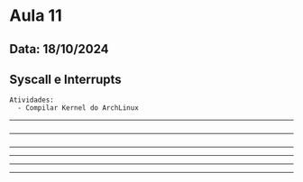 # Aula 11
## Data: 18/10/2024

## Syscall e Interrupts

```
Atividades:
  - Compilar Kernel do ArchLinux
```

----------------------------------------------------------------------------------------------------------------------------------------------------------------------------------------------------------------
###  

----------------------------------------------------------------------------------------------------------------------------------------------------------------------------------------------------------------
### 

----------------------------------------------------------------------------------------------------------------------------------------------------------------------------------------------------------------

----------------------------------------------------------------------------------------------------------------------------------------------------------------------------------------------------------------

----------------------------------------------------------------------------------------------------------------------------------------------------------------------------------------------------------------

----------------------------------------------------------------------------------------------------------------------------------------------------------------------------------------------------------------
